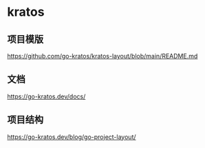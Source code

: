 
# kratos
## 项目模版
https://github.com/go-kratos/kratos-layout/blob/main/README.md

## 文档
https://go-kratos.dev/docs/

## 项目结构
https://go-kratos.dev/blog/go-project-layout/
